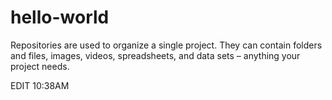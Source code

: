 # hello-world
Repositories are used to organize a single project. They can contain folders and files, images, videos, spreadsheets, and data sets – anything your project needs. 

EDIT 10:38AM
